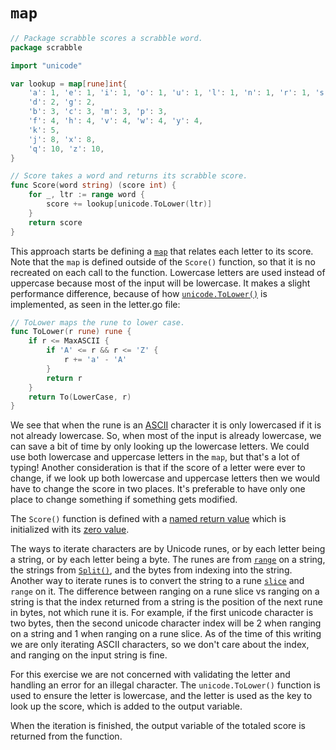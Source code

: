 # `map`

```go
// Package scrabble scores a scrabble word.
package scrabble

import "unicode"

var lookup = map[rune]int{
	'a': 1, 'e': 1, 'i': 1, 'o': 1, 'u': 1, 'l': 1, 'n': 1, 'r': 1, 's': 1, 't': 1,
	'd': 2, 'g': 2,
	'b': 3, 'c': 3, 'm': 3, 'p': 3,
	'f': 4, 'h': 4, 'v': 4, 'w': 4, 'y': 4,
	'k': 5,
	'j': 8, 'x': 8,
	'q': 10, 'z': 10,
}

// Score takes a word and returns its scrabble score.
func Score(word string) (score int) {
	for _, ltr := range word {
		score += lookup[unicode.ToLower(ltr)]
	}
	return score
}
```

This approach starts be defining a [`map`][map] that relates each letter to its score.
Note that the `map` is defined outside of the `Score()` function, so that it is no recreated on each call to the function.
Lowercase letters are used instead of uppercase because most of the input will be lowercase.
It makes a slight performance difference, because of how [`unicode.ToLower()`][tolower] is implemented, as seen in the letter.go file:

```go
// ToLower maps the rune to lower case.
func ToLower(r rune) rune {
	if r <= MaxASCII {
		if 'A' <= r && r <= 'Z' {
			r += 'a' - 'A'
		}
		return r
	}
	return To(LowerCase, r)
}
```

We see that when the rune is an [ASCII][ascii] character it is only lowercased if it is not already lowercase.
So, when most of the input is already lowercase, we can save a bit of time by only looking up the lowercase letters.
We could use both lowercase and uppercase letters in the `map`, but that's a lot of typing!
Another consideration is that if the score of a letter were ever to change,
if we look up both lowercase and uppercase letters then we would have to change the score in two places.
It's preferable to have only one place to change something if something gets modified.

The `Score()` function is defined with a [named return value][named-return-value] which is initialized with its [zero value][zero-value].

The ways to iterate characters are by Unicode runes, or by each letter being a string, or by each letter being a byte.
The runes are from [`range`][range] on a string, the strings from [`Split()`][split], and the bytes from indexing into the string.
Another way to iterate runes is to convert the string to a rune [`slice`][slice] and `range` on it.
The difference between ranging on a rune slice vs ranging on a string is that the index returned from a string is the position of the next rune in bytes,
not which rune it is.
For example, if the first unicode character is two bytes, then the second unicode character index will be 2 when ranging on a string and 1 when ranging on a rune slice.
As of the time of this writing we are only iterating ASCII characters, so we don't care about the index, and ranging on the input string is fine.

For this exercise we are not concerned with validating the letter and handling an error for an illegal character.
The `unicode.ToLower()` function is used to ensure the letter is lowercase, and the letter is used as the key to look up the score,
which is added to the output variable.

When the iteration is finished, the output variable of the totaled score is returned from the function.

[map]: https://gobyexample.com/maps
[tolower]: https://pkg.go.dev/unicode#ToLower
[rune]: https://pkg.go.dev/builtin#rune
[ascii]: https://www.asciitable.com/
[named-return-value]: https://yourbasic.org/golang/named-return-values-parameters/
[zero-value]: https://yourbasic.org/golang/default-zero-value/
[range]: https://gobyexample.com/range
[split]: https://pkg.go.dev/strings#Split
[slice]: https://gobyexample.com/slices

